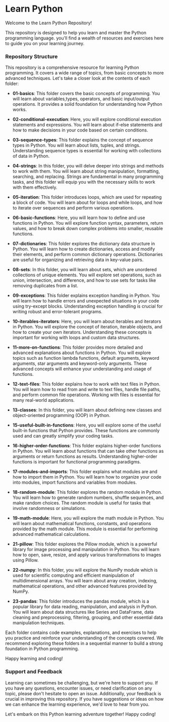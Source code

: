 # Learn Python

Welcome to the Learn Python Repository!

This repository is designed to help you learn and master the Python programming language. you'll find a wealth of resources and exercises here to guide you on your learning journey.

### Repository Structure

This repository is a comprehensive resource for learning Python programming. It covers a wide range of topics, from basic concepts to more advanced techniques. Let's take a closer look at the contents of each folder:

- **01-basics**: This folder covers the basic concepts of programming. You will learn about variables,types, operators, and basic input/output operations. It provides a solid foundation for understanding how Python works.

- **02-conditional-execution**: Here, you will explore conditional execution statements and expressions. You will learn about if-else statements and how to make decisions in your code based on certain conditions.

- **03-sequence-types**: This folder explains the concept of sequence types in Python. You will learn about lists, tuples, and strings. Understanding sequence types is essential for working with collections of data in Python.

- **04-strings**: In this folder, you will delve deeper into strings and methods to work with them. You will learn about string manipulation, formatting, searching, and replacing. Strings are fundamental in many programming tasks, and this folder will equip you with the necessary skills to work with them effectively.

- **05-iteration**: This folder introduces loops, which are used for repeating a block of code. You will learn about for loops and while loops, and how to iterate over sequences and perform various operations.

- **06-basic-functions**: Here, you will learn how to define and use functions in Python. You will explore function syntax, parameters, return values, and how to break down complex problems into smaller, reusable functions.

- **07-dictionaries**: This folder explores the dictionary data structure in Python. You will learn how to create dictionaries, access and modify their elements, and perform common dictionary operations. Dictionaries are useful for organizing and retrieving data in key-value pairs.

- **08-sets**: In this folder, you will learn about sets, which are unordered collections of unique elements. You will explore set operations, such as union, intersection, and difference, and how to use sets for tasks like removing duplicates from a list.

- **09-exceptions**: This folder explains exception handling in Python. You will learn how to handle errors and unexpected situations in your code using try-except blocks. Understanding exception handling is crucial for writing robust and error-tolerant programs.

- **10-iterables-iterators**: Here, you will learn about iterables and iterators in Python. You will explore the concept of iteration, iterable objects, and how to create your own iterators. Understanding these concepts is important for working with loops and custom data structures.

- **11-more-on-functions**: This folder provides more detailed and advanced explanations about functions in Python. You will explore topics such as function lambda functions, default arguments, keyword arguments, star arguments and keyword-only arguments. These advanced concepts will enhance your understanding and usage of functions.

- **12-text-files**: This folder explains how to work with text files in Python. You will learn how to read from and write to text files, handle file paths, and perform common file operations. Working with files is essential for many real-world applications.

- **13-classes**: In this folder, you will learn about defining new classes and object-oriented programming (OOP) in Python.

- **15-useful-built-in-functions**: Here, you will explore some of the useful built-in functions that Python provides. These functions are commonly used and can greatly simplify your coding tasks.

- **16-higher-order-functions**: This folder explains higher-order functions in Python. You will learn about functions that can take other functions as arguments or return functions as results. Understanding higher-order functions is important for functional programming paradigms.

- **17-modules-and-imports**: This folder explains what modules are and how to import them in Python. You will learn how to organize your code into modules, import functions and variables from modules.

- **18-random-module**: This folder explores the random module in Python. You will learn how to generate random numbers, shuffle sequences, and make random choices. The random module is useful for tasks that involve randomness or simulations.

- **19-math-module**: Here, you will explore the math module in Python. You will learn about mathematical functions, constants, and operations provided by the math module. This module is essential for performing advanced mathematical calculations.

- **21-pillow**: This folder explores the Pillow module, which is a powerful library for image processing and manipulation in Python. You will learn how to open, save, resize, and apply various transformations to images using Pillow.

- **22-numpy**: In this folder, you will explore the NumPy module which is used for scientific computing and efficient manipulation of multidimensional arrays. You will learn about array creation, indexing, mathematical operations, and other advanced features provided by NumPy.

- **23-pandas**: This folder introduces the pandas module, which is a popular library for data reading, manipulation, and analysis in Python. You will learn about data structures like Series and DataFrame, data cleaning and preprocessing, filtering, grouping, and other essential data manipulation techniques.

Each folder contains code examples, explanations, and exercises to help you practice and reinforce your understanding of the concepts covered. We recommend exploring these folders in a sequential manner to build a strong foundation in Python programming.

Happy learning and coding!


### Support and Feedback
Learning can sometimes be challenging, but we're here to support you. If you have any questions, encounter issues, or need clarification on any topic, please don't hesitate to open an issue. Additionally, your feedback is crucial in improving this repository. If you have suggestions or ideas on how we can enhance the learning experience, we'd love to hear from you.

Let's embark on this Python learning adventure together! Happy coding!